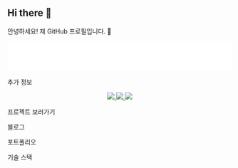 ## Hi there 👋
안녕하세요! 제 GitHub 프로필입니다. 👋

<!-- animated_header.svg 파일을 중앙에 정렬하여 보여주는 예시입니다. -->

<div align="center">
<img src="animated_header.svg" alt="Animated Welcome Header">
</div>

추가 정보

<p align="center">
<a href="https://www.google.com/search?q=https://github.com/YOUR_USERNAME" target="_blank">
<img src="https://www.google.com/search?q=https://img.shields.io/badge/Projects-Github-blue%3Fstyle%3Dfor-the-badge%26logo%3Dgithub%26logoColor%3Dwhite"/>
</a>
<a href="https://example.com" target="_blank">
<img src="https://www.google.com/search?q=https://img.shields.io/badge/Blog-Tistory-green%3Fstyle%3Dfor-the-badge%26logo%3Dtistory%26logoColor%3Dwhite"/>
</a>
<a href="mailto:youremail@example.com">
<img src="https://www.google.com/search?q=https://img.shields.io/badge/Contact-Email-lightgrey%3Fstyle%3Dfor-the-badge%26logo%3Dgmail%26logoColor%3Dwhite"/>
</a>
</p>

프로젝트 보러가기

블로그

포트폴리오

기술 스택
